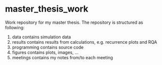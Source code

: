 # master_thesis_work
Work repository for my master thesis.
The repository is structured as following:

1. data contains simulation data
2. results contains results from calculations, e.g. recurrence plots and RQA
3. programming contains source code
4. figures contains plots, images, ...
5. meetings contains my notes from/to each meeting
